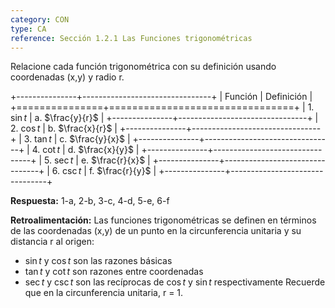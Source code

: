 ```yaml
---
category: CON
type: CA
reference: Sección 1.2.1 Las Funciones trigonométricas
---
```


Relacione cada función trigonométrica con su definición usando coordenadas (x,y) y radio r.

+---------------+--------------------------------+
| Función       | Definición                     |
+===============+================================+
| 1. $\sin t$    | a. $\frac{y}{r}$               |
+---------------+--------------------------------+
| 2. $\cos t$    | b. $\frac{x}{r}$               |
+---------------+--------------------------------+
| 3. $\tan t$    | c. $\frac{y}{x}$               |
+---------------+--------------------------------+
| 4. $\cot t$    | d. $\frac{x}{y}$               |
+---------------+--------------------------------+
| 5. $\sec t$    | e. $\frac{r}{x}$               |
+---------------+--------------------------------+
| 6. $\csc t$    | f. $\frac{r}{y}$               |
+---------------+--------------------------------+

**Respuesta:** 1-a, 2-b, 3-c, 4-d, 5-e, 6-f

**Retroalimentación:**
Las funciones trigonométricas se definen en términos de las coordenadas (x,y) de un punto en la circunferencia unitaria y su distancia r al origen:
- $\sin t$ y $\cos t$ son las razones básicas
- $\tan t$ y $\cot t$ son razones entre coordenadas
- $\sec t$ y $\csc t$ son las recíprocas de $\cos t$ y $\sin t$ respectivamente
Recuerde que en la circunferencia unitaria, r = 1.

